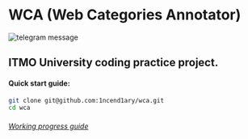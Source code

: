 # WCA (Web Categories Annotator)

![telegram message](https://github.com/1ncend1ary/wca/workflows/telegram%20message/badge.svg?event=push)

## ITMO University coding practice project.

#### Quick start guide:
```sh
git clone git@github.com:1ncend1ary/wca.git
cd wca
```


###### [Working progress guide](./WP.md)
